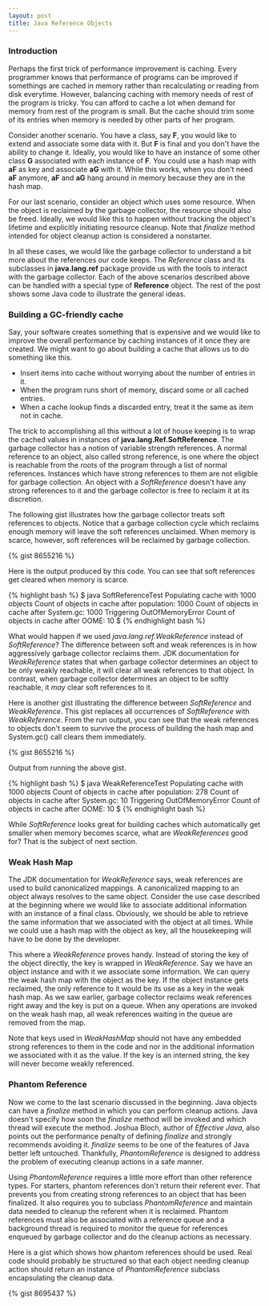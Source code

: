 ```yaml
---
layout: post
title: Java Reference Objects
---
```


### Introduction

Perhaps the first trick of performance improvement is
caching. Every programmer knows that performance of programs can be
improved if somethings are cached in memory rather than recalculating
or reading from disk everytime. However, balancing caching with memory
needs of rest of the program is tricky. You can afford to cache a lot
when demand for memory from rest of the program is small. But the
cache should trim some of its entries when memory is needed by other
parts of her program.

Consider another scenario. You have a class, say **F**, you would like
to extend and associate some data with it. But **F** is final and you
don't have the ability to change it. Ideally, you would like to have
an instance of some other class **G** associated with each instance of
**F**. You could use a hash map with **aF** as key and associate
**aG** with it. While this works, when you don't need **aF** anymore,
**aF** and **aG** hang around in memory because they are in the hash
map.

For our last scenario, consider an object which uses some
resource. When the object is reclaimed by the garbage collector, the
resource should also be freed. Ideally, we would like this to happen
without tracking the object's lifetime and explicitly initiating
resource cleanup. Note that *finalize* method intended for object
cleanup action is considered a nonstarter.

In all these cases, we would like the garbage collector to understand
a bit more about the references our code keeps. The *Reference* class
and its subclasses in **java.lang.ref** package provide us with the
tools to interact with the garbage collector. Each of the above
scenarios described above can be handled with a special type of
**Reference** object. The rest of the post shows some Java code to
illustrate the general ideas.

### Building a GC-friendly cache

Say, your software creates something that is expensive and we would like
to improve the overall performance by caching instances of it once
they are created. We might want to go about building a cache that allows
us to do something like this.

- Insert items into cache without worrying about the number of entries
  in it.
- When the program runs short of memory, discard some or all cached entries.
- When a cache lookup finds a discarded entry, treat it the same as item not in cache.

The trick to accomplishing all this without a lot of house keeping is
to wrap the cached values in instances of **java.lang.Ref.SoftReference**. The garbage collector has a notion of
variable strength references. A normal reference to an object, also called
strong reference, is one where the object is reachable from the roots
of the program through a list of normal references. Instances which
have strong references to them are not eligible for garbage
collection. An object with a *SoftReference* doesn't have any strong
references to it and the garbage collector is free to reclaim it at
its discretion.

The following gist illustrates how the garbage collector treats soft
references to objects. Notice that a garbage collection cycle which
reclaims enough memory will leave the soft references unclaimed. When
memory is scarce, however, soft references will be reclaimed by
garbage collection.

{% gist 8655216 %}

Here is the output produced by this code. You can see that soft
references get cleared when memory is scarce.

{% highlight bash %}
$ java SoftReferenceTest
Populating cache with 1000 objects
Count of objects in cache after population: 1000
Count of objects in cache after System.gc: 1000
Triggering OutOfMemoryError
Count of objects in cache after OOME: 10
$
{% endhighlight bash %}

What would happen if we used *java.lang.ref.WeakReference* instead of
*SoftReference*? The difference between soft and weak references is in
how aggressively garbage collector reclaims them. JDK documentation
for *WeakReference* states that when garbage collector determines an
object to be only weakly reachable, it will clear all weak references
to that object. In contrast, when garbage collector determines an
object to be softly reachable, it *may* clear soft references to
it.

Here is another gist illustrating the difference between *SoftReference*
and *WeakReference*. This gist replaces all occurrences of
*SoftReference* with *WeakReference*. From the run output, you can see
that the weak references to objects don't seem to survive the
process of building the hash map and System.gc() call clears them
immediately.

{% gist 8655216 %}

Output from running the above gist.

{% highlight bash %}
$ java WeakReferenceTest
Populating cache with 1000 objects
Count of objects in cache after population: 278
Count of objects in cache after System.gc: 10
Triggering OutOfMemoryError
Count of objects in cache after OOME: 10
$
{% endhighlight bash %}

While $SoftReference$ looks great for building caches which
automatically get smaller when memory becomes scarce, what are
$WeakReferences$ good for? That is the subject of next section.

### Weak Hash Map
The JDK documentation for $WeakReference$ says, weak references are
used to build canonicalized mappings. A canonicalized mapping to an
object always resolves to the same object. Consider the use case
described at the beginning where we would like to associate additional
information with an instance of a final class. Obviously, we should be
able to retrieve the same information that we associated with the
object at all times. While we could use a hash map with the object as
key, all the housekeeping will have to be done by the
developer.

This where a $WeakReference$ proves handy. Instead of storing the key
of the object directly, the key is wrapped in $WeakReference$. Say we
have an object instance and with it we associate some information. We
can query the weak hash map with the object as the key. If the object
instance gets reclaimed, the only reference to it would be its use as
a key in the weak hash map. As we saw earlier, garbage collector
reclaims weak references right away and the key is put on a
queue. When any operations are invoked on the weak hash map, all weak
references waiting in the queue are removed from the map.

Note that keys used in $WeakHashMap$ should not have any embedded strong
references to them in the code and nor in the additional information
we associated with it as the value. If the key is an interned string,
the key will never become weakly referenced.

### Phantom Reference

Now we come to the last scenario discussed in the beginning. Java
objects can have a *finalize* method in which you can perform cleanup
actions. Java doesn't specify how soon the *finalize* method will be
invoked and which thread will execute the method. Joshua Bloch, author
of *Effective Java*, also points out the performance penalty of
defining *finalize* and strongly recommends avoiding it. *finalize*
seems to be one of the features of Java better left untouched.
Thankfully, *PhantomReference* is designed to address the problem of
executing cleanup actions in a safe manner.

Using *PhantomReference* requires a little more effort than other
reference types. For starters, phantom references don't return their
referent ever. That prevents you from creating strong references to an
object that has been finalized. It also requires you to subclass
*PhantomReference* and maintain data needed to cleanup the referent
when it is reclaimed. Phantom references must also be associated with
a reference queue and a background thread is required to monitor the
queue for references enqueued by garbage collector and do the cleanup
actions as necessary.

Here is a gist which shows how phantom references should be
used. Real code should probably be structured so that each object
needing cleanup action should return an instance of *PhantomReference*
subclass encapsulating the cleanup data.

{% gist 8695437 %}
